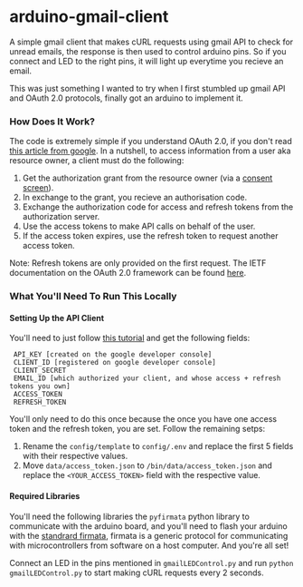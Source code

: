 # arduino-gmail-client

A simple gmail client that makes cURL requests using gmail API to check for unread emails, the response is then used to control arduino pins. So if you connect and LED to the right pins, it will light up everytime you recieve an email. 

This was just something I wanted to try when I first stumbled up gmail API and OAuth 2.0 protocols, finally got an arduino to implement it.

### How Does It Work?

The code is extremely simple if you understand OAuth 2.0, if you don't read [this article from google](https://developers.google.com/identity/protocols/oauth2). In a nutshell, to access information from a user aka resource owner, a client must do the following:
1. Get the authorization grant from the resource owner (via a [consent screen](https://developers.google.com/identity/protocols/oauth2/web-server#userconsentprompt)).
2. In exchange to the grant, you recieve an authorisation code. 
3. Exchange the authorization code for access and refresh tokens from the authorization server.
4. Use the access tokens to make API calls on behalf of the user.
5. If the access token expires, use the refresh token to request another access token.

Note: Refresh tokens are only provided on the first request. The IETF documentation on the OAuth 2.0 framework can be found [here](https://tools.ietf.org/html/rfc6749).

### What You'll Need To Run This Locally

#### Setting Up the API Client

You'll need to just follow [this tutorial](https://developers.google.com/identity/protocols/oauth2/web-server#top_of_page) and get the following fields:
```
 API_KEY [created on the google developer console]
 CLIENT_ID [registered on google developer console]
 CLIENT_SECRET
 EMAIL_ID [which authorized your client, and whose access + refresh tokens you own]
 ACCESS_TOKEN
 REFRESH_TOKEN
 ```
You'll only need to do this once because the once you have one access token and the refresh token, you are set. Follow the remaining setps:

1. Rename the `config/template` to `config/.env` and replace the first 5 fields with their respective values. 
2. Move `data/access_token.json` to `/bin/data/access_token.json` and replace the `<YOUR_ACCESS_TOKEN>` field with the respective value.

#### Required Libraries

You'll need the following libraries the `pyfirmata` python library to communicate with the arduino board, and you'll need to flash your arduino with the [standrard firmata](https://github.com/firmata/arduino/blob/master/examples/StandardFirmata/StandardFirmata.ino), firmata is a generic protocol for communicating with microcontrollers from software on a host computer. And you're all set! 

Connect an LED in the pins mentioned in `gmailLEDControl.py` and run `python gmailLEDControl.py` to start making cURL requests every 2 seconds.
